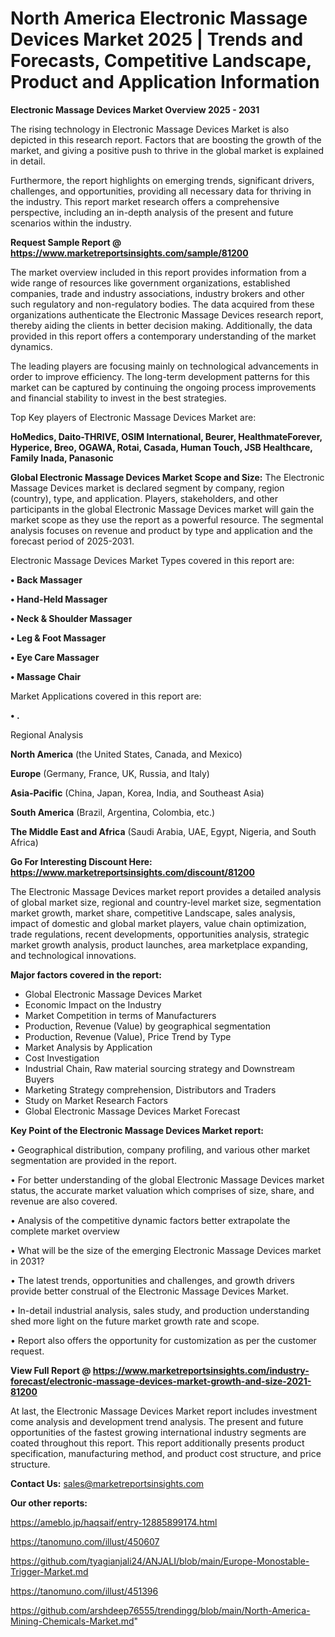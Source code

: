 # North America Electronic Massage Devices Market 2025 | Trends and Forecasts, Competitive Landscape, Product and Application Information

<Strong> Electronic Massage Devices Market Overview 2025 - 2031</strong>

The rising technology in Electronic Massage Devices Market is also depicted in this research report. Factors that are boosting the growth of the market, and giving a positive push to thrive in the global market is explained in detail.

Furthermore, the report highlights on emerging trends, significant drivers, challenges, and opportunities, providing all necessary data for thriving in the industry. This report market research offers a comprehensive perspective, including an in-depth analysis of the present and future scenarios within the industry.

<strong>Request Sample Report @ <a href=https://www.marketreportsinsights.com/sample/81200>https://www.marketreportsinsights.com/sample/81200</a></strong>

The market overview included in this report provides information from a wide range of resources like government organizations, established companies, trade and industry associations, industry brokers and other such regulatory and non-regulatory bodies. The data acquired from these organizations authenticate the Electronic Massage Devices research report, thereby aiding the clients in better decision making. Additionally, the data provided in this report offers a contemporary understanding of the market dynamics.

The leading players are focusing mainly on technological advancements in order to improve efficiency. The long-term development patterns for this market can be captured by continuing the ongoing process improvements and financial stability to invest in the best strategies.

Top Key players of Electronic Massage Devices Market are:

<strong>HoMedics, Daito-THRIVE, OSIM International, Beurer, HealthmateForever, Hyperice, Breo, OGAWA, Rotai, Casada, Human Touch, JSB Healthcare, Family Inada, Panasonic</strong>

<strong><b>Global Electronic Massage Devices Market Scope and Size:</b></strong>
The Electronic Massage Devices market is declared segment by company, region (country), type, and application. Players, stakeholders, and other participants in the global Electronic Massage Devices market will gain the market scope as they use the report as a powerful resource. The segmental analysis focuses on revenue and product by type and application and the forecast period of 2025-2031.

Electronic Massage Devices Market Types covered in this report are:

<strong>• Back Massager

• Hand-Held Massager

• Neck & Shoulder Massager

• Leg & Foot Massager

• Eye Care Massager

• Massage Chair</strong>

Market Applications covered in this report are:

<strong>• .</strong> 

Regional Analysis

<strong>North America</strong> (the United States, Canada, and Mexico)

<strong>Europe</strong> (Germany, France, UK, Russia, and Italy)

<strong>Asia-Pacific</strong> (China, Japan, Korea, India, and Southeast Asia)

<strong>South America</strong> (Brazil, Argentina, Colombia, etc.)

<strong>The Middle East and Africa</strong> (Saudi Arabia, UAE, Egypt, Nigeria, and South Africa)

<strong>Go For Interesting Discount Here: <a href=https://www.marketreportsinsights.com/discount/81200>https://www.marketreportsinsights.com/discount/81200</a></strong>

The Electronic Massage Devices market report provides a detailed analysis of global market size, regional and country-level market size, segmentation market growth, market share, competitive Landscape, sales analysis, impact of domestic and global market players, value chain optimization, trade regulations, recent developments, opportunities analysis, strategic market growth analysis, product launches, area marketplace expanding, and technological innovations.

<strong><b>Major factors covered in the report:</b></strong>
<ul>
  <li>Global Electronic Massage Devices Market </li>
  <li>Economic Impact on the Industry</li>
  <li>Market Competition in terms of Manufacturers</li>
  <li>Production, Revenue (Value) by geographical segmentation</li>
  <li>Production, Revenue (Value), Price Trend by Type</li>
  <li>Market Analysis by Application</li>
  <li>Cost Investigation</li>
  <li>Industrial Chain, Raw material sourcing strategy and Downstream Buyers</li>
  <li>Marketing Strategy comprehension, Distributors and Traders</li>
  <li>Study on Market Research Factors</li>
  <li>Global Electronic Massage Devices Market Forecast</li>
</ul>

<strong><b>Key Point of the Electronic Massage Devices Market report:</b></strong>

• Geographical distribution, company profiling, and various other market segmentation are provided in the report.

• For better understanding of the global Electronic Massage Devices market status, the accurate market valuation which comprises of size, share, and revenue are also covered.

• Analysis of the competitive dynamic factors better extrapolate the complete market overview

• What will be the size of the emerging Electronic Massage Devices market in 2031?

• The latest trends, opportunities and challenges, and growth drivers provide better construal of the Electronic Massage Devices Market.

• In-detail industrial analysis, sales study, and production understanding shed more light on the future market growth rate and scope.

• Report also offers the opportunity for customization as per the customer request.

<strong><b>View Full Report @ <a href=https://www.marketreportsinsights.com/industry-forecast/electronic-massage-devices-market-growth-and-size-2021-81200>https://www.marketreportsinsights.com/industry-forecast/electronic-massage-devices-market-growth-and-size-2021-81200</a></b></strong>


At last, the Electronic Massage Devices Market report includes investment come analysis and development trend analysis. The present and future opportunities of the fastest growing international industry segments are coated throughout this report. This report additionally presents product specification, manufacturing method, and product cost structure, and price structure.

<strong>Contact Us:</strong>
sales@marketreportsinsights.com

<strong>Our other reports:</strong>

<a href=https://ameblo.jp/haqsaif/entry-12885899174.html>https://ameblo.jp/haqsaif/entry-12885899174.html</a>

<a href=https://tanomuno.com/illust/450607>https://tanomuno.com/illust/450607</a>

<a href=https://github.com/tyagianjali24/ANJALI/blob/main/Europe-Monostable-Trigger-Market.md>https://github.com/tyagianjali24/ANJALI/blob/main/Europe-Monostable-Trigger-Market.md</a>

<a href=https://tanomuno.com/illust/451396>https://tanomuno.com/illust/451396</a>

<a href=https://github.com/arshdeep76555/trendingg/blob/main/North-America-Mining-Chemicals-Market.md>https://github.com/arshdeep76555/trendingg/blob/main/North-America-Mining-Chemicals-Market.md</a>"
